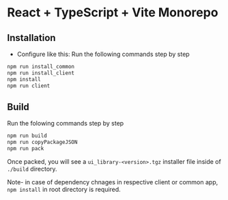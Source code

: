 # React + TypeScript + Vite Monorepo

## Installation
- Configure like this:
Run the following commands step by step

```bash
npm run install_common
npm run install_client
npm install
npm run client
```

## Build
Run the folowing commands step by step
```bash
npm run build
npm run copyPackageJSON
npm run pack
```

Once packed, you will see a ```ui_library-<version>.tgz``` installer file inside of ```./build``` directory.

Note- in case of dependency chnages in respective client or common app, ```npm install``` in root directory is required.